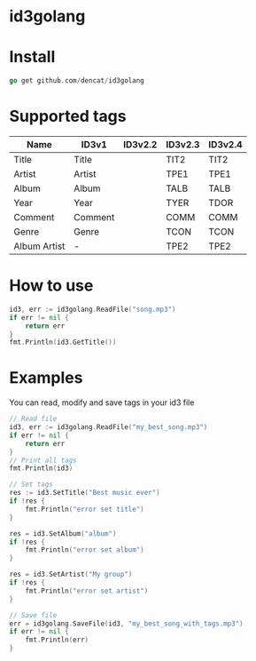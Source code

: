 # id3golang

# Install

```go 
go get github.com/dencat/id3golang
```

# Supported tags

| Name              | ID3v1   | ID3v2.2 | ID3v2.3 | ID3v2.4 |
|-------------------|---------|---------|---------|---------|
| Title             | Title   |         | TIT2    | TIT2    |
| Artist            | Artist  |         | TPE1    | TPE1    |
| Album             | Album   |         | TALB    | TALB    |
| Year              | Year    |         | TYER    | TDOR    |
| Comment           | Comment |         | COMM    | COMM    |
| Genre             | Genre   |         | TCON    | TCON    |
| Album Artist      | -       |         | TPE2    | TPE2    |        

# How to use

```go
id3, err := id3golang.ReadFile("song.mp3")
if err != nil {
	return err
}
fmt.Println(id3.GetTitle())
```

# Examples 

You can read, modify and save tags in your id3 file
```go
// Read file
id3, err := id3golang.ReadFile("my_best_song.mp3")
if err != nil {
	return err
}
// Print all tags
fmt.Println(id3)

// Set tags 
res := id3.SetTitle("Best music ever")
if !res {
	fmt.Println("error set title")
} 

res = id3.SetAlbum("album")
if !res {
	fmt.Println("error set album")
} 

res = id3.SetArtist("My group")
if !res {
	fmt.Println("error set artist")
} 

// Save file
err = id3golang.SaveFile(id3, "my_best_song_with_tags.mp3")
if err != nil {
	fmt.Println(err)
}
```